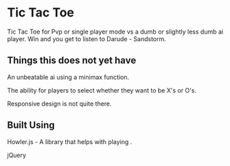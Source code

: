 # Tic Tac Toe

Tic Tac Toe for Pvp or single player mode vs a dumb or slightly less dumb ai player. Win and you get to listen to Darude - Sandstorm.

## Things this does not yet have

An unbeatable ai using a minimax function.

The ability for players to select whether they want to be X's or O's.

Responsive design is not quite there.

## Built Using

Howler.js - A library that helps with playing .

jQuery
